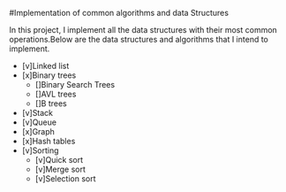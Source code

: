 #Implementation of common algorithms and data Structures

In this project, I implement all the data structures with their most common operations.Below are the data structures and algorithms that I intend to implement.
   - [v]Linked list 
   - [x]Binary trees
      - []Binary Search Trees
      - []AVL trees
      - []B trees
   - [v]Stack
   - [v]Queue
   - [x]Graph
   - [x]Hash tables
   - [v]Sorting
      - [v]Quick sort
      - [v]Merge sort
      - [v]Selection sort

